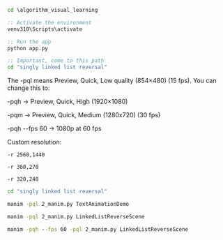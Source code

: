 
```cmd
cd \algorithm_visual_learning

:: Activate the environment
venv310\Scripts\activate

:: Run the app
python app.py

:: Important, come to this path 
cd "singly linked list reversal"
```

The -pql means Preview, Quick, Low quality (854×480) (15 fps).
You can change this to:

-pqh → Preview, Quick, High (1920×1080) 

-pqm → Preview, Quick, Medium (1280x720) (30 fps)

-pqh --fps 60 → 1080p at 60 fps

Custom resolution:

`-r 2560,1440`

`-r 360,270`

`-r 320,240`

```cmd
cd "singly linked list reversal" 

manim -pql 2_manim.py TextAnimationDemo

manim -pql 2_manim.py LinkedListReverseScene

manim -pqh --fps 60 -pql 2_manim.py LinkedListReverseScene

```


